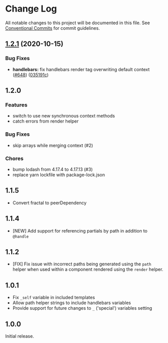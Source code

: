 # Change Log

All notable changes to this project will be documented in this file.
See [Conventional Commits](https://conventionalcommits.org) for commit guidelines.

## [1.2.1](https://github.com/frctl/fractal/compare/@frctl/handlebars@1.2.0...@frctl/handlebars@1.2.1) (2020-10-15)


### Bug Fixes

* **handlebars:** fix handlebars render tag overwriting default context ([#648](https://github.com/frctl/fractal/issues/648)) ([035191c](https://github.com/frctl/fractal/commit/035191c7b2cd97d928143b312f428b75b1629ff6))





## 1.2.0

### Features

-   switch to use new synchronous context methods
-   catch errors from render helper

### Bug Fixes

-   skip arrays while merging context (#2)

### Chores

-   bump lodash from 4.17.4 to 4.17.13 (#3)
-   replace yarn lockfile with package-lock.json

## 1.1.5

-   Convert fractal to peerDependency

## 1.1.4

-   [NEW] Add support for referencing partials by path in addition to `@handle`

## 1.1.2

-   [FIX] Fix issue with incorrect paths being generated using the `path` helper when used within a component rendered using the `render` helper.

## 1.0.1

-   Fix `_self` variable in included templates
-   Allow path helper strings to include handlebars variables
-   Provide support for future changes to `_` ('special') variables setting

## 1.0.0

Initial release.
